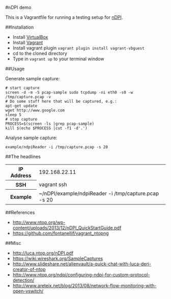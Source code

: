 #nDPI demo

This is a Vagrantfile for running a testing setup for [nDPI](https://github.com/ntop/nDPI).

##Installation

- Install [VirtualBox](https://www.virtualbox.org/wiki/Downloads)
- Install [Vagrant](http://downloads.vagrantup.com/)
- Install vagrant plugin ``vagrant plugin install vagrant-vbguest``
- cd to the cloned directory
- Type in ``vagrant up`` to your terminal window

##Usage

Generate sample capture:

```
# start capture
screen -d -m -S pcap-sample sudo tcpdump -ni eth0 -s0 -w /tmp/capture.pcap -v
# Do some stuff here that will be captured, e.g.:
apt-get update
wget http://www.google.com
sleep 5
# stop capture
PROCESS=$(screen -ls |grep pcap-sample)
kill $(echo $PROCESS |cut -f1 -d'.')
```

Analyse sample capture:

```example/ndpiReader -i /tmp/capture.pcap -s 20```

##The headlines

<table>
<tr><th>IP Address</th><td>192.168.22.11</td></tr>
<tr><th>SSH</th><td>vagrant ssh</td></tr>
<tr><th>Example</th><td>~/nDPI/example/ndpiReader -i /tmp/capture.pcap -s 20</td></tr>
</table>

##References

* http://www.ntop.org/wp-content/uploads/2013/12/nDPI_QuickStartGuide.pdf
* https://github.com/fontanellif/vagrant_ntopng

##Misc

* http://luca.ntop.org/nDPI.pdf
* https://wiki.wireshark.org/SampleCaptures
* http://www.slideshare.net/alienvault/a-quick-chat-with-luca-deri-creator-of-ntop
* http://www.ntop.org/ndpi/configuring-ndpi-for-custom-protocol-detection/
* http://www.areteix.net/blog/2013/08/network-flow-monitoring-with-open-vswitch/